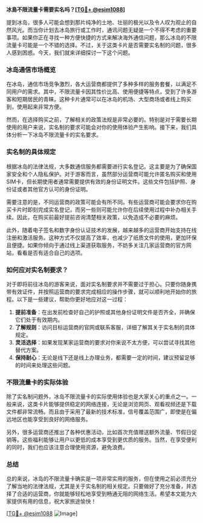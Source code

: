 **冰島不限流量卡需要实名吗？[[TG💪+ @esim1088](https://t.me/s/esim1088)]**

提到冰岛，很多人可能会想到那片纯净的土地、壮丽的极光以及令人叹为观止的自然风光。而当你计划去冰岛旅行或工作时，通讯问题无疑是一个不得不考虑的重要事项。如果你正在寻找一种方便快捷的方式来解决海外通信问题，那么冰岛的不限流量卡可能是一个不错的选择。不过，关于这类卡片是否需要实名制的问题，很多人感到困惑。今天，我们就来详细探讨一下这个问题。

### 冰岛通信市场概览

在冰岛，通信市场竞争激烈，各大运营商都提供了多种多样的服务套餐，以满足不同用户的需求。其中，不限流量卡因其性价比高、使用便捷等特点，受到了许多游客和短期居民的青睐。这种卡片通常可以在冰岛的机场、大型商场或者线上购买到，使用起来非常方便。

然而，在选择购买之前，了解相关的政策法规是非常必要的。特别是对于需要长期使用的用户来说，实名制的要求可能会对你的使用体验产生影响。接下来，我们具体分析一下冰岛不限流量卡的实名要求。

### 实名制的具体规定

根据冰岛的法律法规，大多数通信服务都需要进行实名登记。这主要是为了确保国家安全和个人隐私保护。对于游客而言，虽然部分运营商可能允许匿名购买和使用SIM卡，但长期使用者通常需要提供有效的身份证明文件。这些文件包括护照、身份证或者其他官方认可的身份证明。

需要注意的是，不同运营商的政策可能会有所不同。有些运营商可能会要求你在购买卡片时即刻完成实名登记，而另一些则可能允许你在后续使用过程中补办相关手续。因此，在购买前最好提前咨询清楚相关政策，以免造成不必要的麻烦。

此外，随着电子签名和数字身份认证技术的发展，越来越多的运营商开始支持在线注册和激活服务。这种方式不仅提高了效率，也减少了纸质文件的使用，更加环保且便捷。如果你倾向于通过线上渠道获取服务，不妨多关注几家运营商的官方网站，看看是否有适合自己的选项。

### 如何应对实名制要求？

对于即将前往冰岛的游客来说，面对实名制要求并不需要过于担心。只要你随身携带有效证件，并按照运营商的要求完成相应的操作步骤，就可以顺利地开始你的旅程。以下是一些建议，帮助你更好地应对这一过程：

1. **提前准备**：在出发前检查好自己的护照或其他身份证明文件是否齐全，并确保它们处于有效期内。
2. **了解规则**：访问目标运营商的官网或联系客服，详细了解其关于实名制的具体规定。
3. **灵活选择**：如果发现某家运营商的要求对你来说不太方便，可以尝试寻找其他替代方案。
4. **保持耐心**：无论是线下还是线上办理业务，都需要一定的时间，建议预留足够的时间来处理这些问题。

### 不限流量卡的实际体验

除了实名制问题外，冰岛不限流量卡的实际使用体验也是大家关心的重点之一。一般来说，这类卡片能够提供稳定的网络连接，无论是浏览网页、观看视频还是下载文件都非常流畅。而且由于采用了最新的技术标准，信号覆盖范围广，即使是在偏远地区也能享受到良好的网络服务。

另外，很多运营商还推出了各种优惠活动，比如首次充值赠送额外流量、节假日促销等。这些福利能够让用户以更低的成本享受到更优质的服务。当然，在享受便利的同时，我们也应该注意合理使用资源，避免浪费。

### 总结

总的来说，冰岛的不限流量卡确实是一项非常实用的服务，但在使用之前必须充分了解当地的法律法规，尤其是关于实名制的相关规定。只要做好了充分准备，并选择了合适的运营商，你就能够轻松地享受到畅通无阻的网络生活。希望本文能为大家提供有用的信息，祝大家旅途愉快！

[[TG💪+ @esim1088](https://t.me/s/esim1088) ![Image](https://i.postimg.cc/4NQfJmqS/Snipaste-2025-05-13-00-14-12.png)]